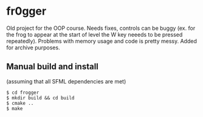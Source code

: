 # fr0gger

Old project for the OOP course.
Needs fixes, controls can be buggy (ex. for the frog to appear at the start of level the W key neeeds to be pressed repeatedly).
Problems with memory usage and code is pretty messy. 
Added for archive purposes.

## Manual build and install

(assuming that all SFML dependencies are met)
```
$ cd frogger
$ mkdir build && cd build
$ cmake ..
$ make
```
